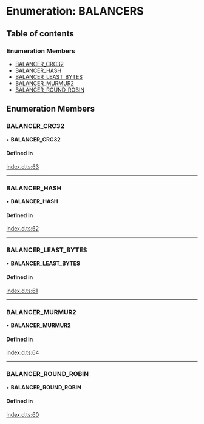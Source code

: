 # Enumeration: BALANCERS

## Table of contents

### Enumeration Members

- [BALANCER\_CRC32](BALANCERS.md#balancer_crc32)
- [BALANCER\_HASH](BALANCERS.md#balancer_hash)
- [BALANCER\_LEAST\_BYTES](BALANCERS.md#balancer_least_bytes)
- [BALANCER\_MURMUR2](BALANCERS.md#balancer_murmur2)
- [BALANCER\_ROUND\_ROBIN](BALANCERS.md#balancer_round_robin)

## Enumeration Members

### BALANCER\_CRC32

• **BALANCER\_CRC32**

#### Defined in

[index.d.ts:63](https://github.com/mostafa/xk6-kafka/blob/main/api-docs/index.d.ts#L63)

___

### BALANCER\_HASH

• **BALANCER\_HASH**

#### Defined in

[index.d.ts:62](https://github.com/mostafa/xk6-kafka/blob/main/api-docs/index.d.ts#L62)

___

### BALANCER\_LEAST\_BYTES

• **BALANCER\_LEAST\_BYTES**

#### Defined in

[index.d.ts:61](https://github.com/mostafa/xk6-kafka/blob/main/api-docs/index.d.ts#L61)

___

### BALANCER\_MURMUR2

• **BALANCER\_MURMUR2**

#### Defined in

[index.d.ts:64](https://github.com/mostafa/xk6-kafka/blob/main/api-docs/index.d.ts#L64)

___

### BALANCER\_ROUND\_ROBIN

• **BALANCER\_ROUND\_ROBIN**

#### Defined in

[index.d.ts:60](https://github.com/mostafa/xk6-kafka/blob/main/api-docs/index.d.ts#L60)
